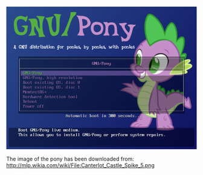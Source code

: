 ![Preview](https://github.com/GNU-Pony/artwork/blob/master/SYSLINUX/vesamenu/4:3/spike+smile/preview.png)

The image of the pony has been downloaded from:
    http://mlp.wikia.com/wiki/File:Canterlot_Castle_Spike_5.png
